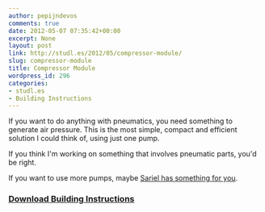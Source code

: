 ```yaml
---
author: pepijndevos
comments: true
date: 2012-05-07 07:35:42+00:00
excerpt: None
layout: post
link: http://studl.es/2012/05/compressor-module/
slug: compressor-module
title: Compressor Module
wordpress_id: 296
categories:
- studl.es
- Building Instructions
---
```


If you want to do anything with pneumatics, you need something to generate air pressure. This is the most simple, compact and efficient solution I could think of, using just one pump.

If you think I'm working on something that involves pneumatic parts, you'd be right.

If you want to use more pumps, maybe <a href="http://sariel.pl/2009/03/compressors/">Sariel has something for you</a>.
<h3><a href="https://www.dropbox.com/s/5zup2jbqlbov9rk/compressor.pdf?dl=0">Download Building Instructions</a></h3>